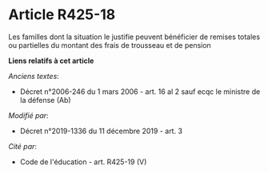 # Article R425-18

Les familles dont la situation le justifie peuvent bénéficier de remises totales ou partielles du montant des frais de
trousseau et de pension

**Liens relatifs à cet article**

_Anciens textes_:

  - Décret n°2006-246 du 1 mars 2006 - art. 16 al 2 sauf ecqc le ministre de la défense (Ab)

_Modifié par_:

  - Décret n°2019-1336 du 11 décembre 2019 - art. 3

_Cité par_:

  - Code de l'éducation - art. R425-19 (V)
